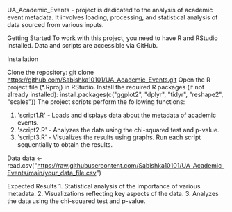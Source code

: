 UA_Academic_Events - project is dedicated to the analysis of academic event metadata. It involves loading, processing, and statistical analysis of data sourced from various inputs.

Getting Started To work with this project, you need to have R and RStudio installed. Data and scripts are accessible via GitHub.

Installation

Clone the repository: git clone https://github.com/Sabishka10101/UA_Academic_Events.git
Open the R project file (*.Rproj) in RStudio.
Install the required R packages (if not already installed): install.packages(c("ggplot2", "dplyr", "tidyr", "reshape2", "scales"))
The project scripts perform the following functions:

  1. 'script1.R' - Loads and displays data about the metadata of academic events.
  2. 'script2.R' - Analyzes the data using the chi-squared test and p-value.
  3. 'script3.R' - Visualizes the results using graphs.
Run each script sequentially to obtain the results.

Data data <- read.csv("https://raw.githubusercontent.com/Sabishka10101/UA_Academic_Events/main/your_data_file.csv")

Expected Results 1. Statistical analysis of the importance of various metadata. 2. Visualizations reflecting key aspects of the data. 3. Analyzes the data using the chi-squared test and p-value.

